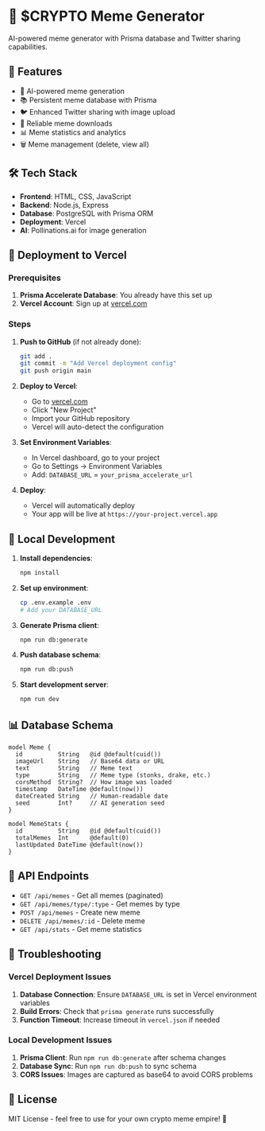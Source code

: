 # 🚀 $CRYPTO Meme Generator

AI-powered meme generator with Prisma database and Twitter sharing capabilities.

## 🌟 Features

- 🎨 AI-powered meme generation
- 📚 Persistent meme database with Prisma 
- 🐦 Enhanced Twitter sharing with image upload
- 💾 Reliable meme downloads
- 📊 Meme statistics and analytics
- 🗑️ Meme management (delete, view all)

## 🛠️ Tech Stack

- **Frontend**: HTML, CSS, JavaScript
- **Backend**: Node.js, Express
- **Database**: PostgreSQL with Prisma ORM
- **Deployment**: Vercel
- **AI**: Pollinations.ai for image generation

## 🚀 Deployment to Vercel

### Prerequisites

1. **Prisma Accelerate Database**: You already have this set up
2. **Vercel Account**: Sign up at [vercel.com](https://vercel.com)

### Steps

1. **Push to GitHub** (if not already done):
   ```bash
   git add .
   git commit -m "Add Vercel deployment config"
   git push origin main
   ```

2. **Deploy to Vercel**:
   - Go to [vercel.com](https://vercel.com)
   - Click "New Project"
   - Import your GitHub repository
   - Vercel will auto-detect the configuration

3. **Set Environment Variables**:
   - In Vercel dashboard, go to your project
   - Go to Settings → Environment Variables
   - Add: `DATABASE_URL` = `your_prisma_accelerate_url`

4. **Deploy**:
   - Vercel will automatically deploy
   - Your app will be live at `https://your-project.vercel.app`

## 🔧 Local Development

1. **Install dependencies**:
   ```bash
   npm install
   ```

2. **Set up environment**:
   ```bash
   cp .env.example .env
   # Add your DATABASE_URL
   ```

3. **Generate Prisma client**:
   ```bash
   npm run db:generate
   ```

4. **Push database schema**:
   ```bash
   npm run db:push
   ```

5. **Start development server**:
   ```bash
   npm run dev
   ```

## 📊 Database Schema

```prisma
model Meme {
  id          String   @id @default(cuid())
  imageUrl    String   // Base64 data or URL
  text        String   // Meme text
  type        String   // Meme type (stonks, drake, etc.)
  corsMethod  String?  // How image was loaded
  timestamp   DateTime @default(now())
  dateCreated String   // Human-readable date
  seed        Int?     // AI generation seed
}

model MemeStats {
  id          String   @id @default(cuid())
  totalMemes  Int      @default(0)
  lastUpdated DateTime @default(now())
}
```

## 🎯 API Endpoints

- `GET /api/memes` - Get all memes (paginated)
- `GET /api/memes/type/:type` - Get memes by type
- `POST /api/memes` - Create new meme
- `DELETE /api/memes/:id` - Delete meme
- `GET /api/stats` - Get meme statistics

## 🐛 Troubleshooting

### Vercel Deployment Issues

1. **Database Connection**: Ensure `DATABASE_URL` is set in Vercel environment variables
2. **Build Errors**: Check that `prisma generate` runs successfully
3. **Function Timeout**: Increase timeout in `vercel.json` if needed

### Local Development Issues

1. **Prisma Client**: Run `npm run db:generate` after schema changes
2. **Database Sync**: Run `npm run db:push` to sync schema
3. **CORS Issues**: Images are captured as base64 to avoid CORS problems

## 📝 License

MIT License - feel free to use for your own crypto meme empire! 🚀
